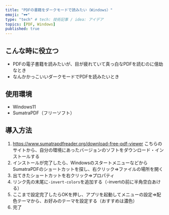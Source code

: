 ```yaml
---
title: "PDFの書籍をダークモードで読みたい（Windows）"
emoji: "🕶️"
type: "tech" # tech: 技術記事 / idea: アイデア
topics: [PDF, Windows]
published: true
---
```


## こんな時に役立つ
- PDFの電子書籍を読みたいが、目が疲れていて真っ白なPDFを読むのに億劫なとき
- なんかかっこいいダークモードでPDFを読みたいとき

## 使用環境
- Windows11
- SumatraPDF（フリーソフト）

## 導入方法
1. https://www.sumatrapdfreader.org/download-free-pdf-viewer
こちらのサイトから、自分の環境にあったバージョンのソフトをダウンロード・インストールする
2. インストールが完了したら、WindowsのスタートメニューなどからSumatraPDFのショートカットを探し、右クリック⇒ファイルの場所を開く
3. 出てきたショートカットを右クリック⇒プロパティ
4. リンク先の末尾に```-invert-colors```を追加する（-invertの前に半角空白あける）
5. ここまで設定完了したらOKを押し、アプリを起動してメニューの設定⇒配色テーマから、お好みのテーマを設定する（おすすめは濃色）
6. 完了